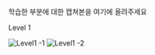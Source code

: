 학습한 부분에 대한 캡쳐본을 여기에 올려주세요

Level 1

![Level1 -1](https://user-images.githubusercontent.com/74250411/147949217-9ef3d569-865d-4980-bc34-bea65f1105b0.PNG)
![Level1 -2](https://user-images.githubusercontent.com/74250411/147949223-885c6e91-aea4-4140-b695-ea2a7ab8a8be.PNG)
